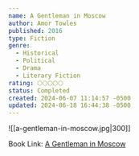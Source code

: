 ```yaml
---
name: A Gentleman in Moscow
author: Amor Towles
published: 2016
type: Fiction
genre:
  - Historical
  - Political
  - Drama
  - Literary Fiction
rating: 🌕🌕🌕🌕🌕
status: Completed
created: 2024-06-07 11:14:57 -0500
updated: 2024-06-18 16:44:38 -0500
---
```


![[a-gentleman-in-moscow.jpg|300]]

Book Link: [A Gentleman in Moscow](https://www.goodreads.com/book/show/34066798-a-gentleman-in-moscow)
